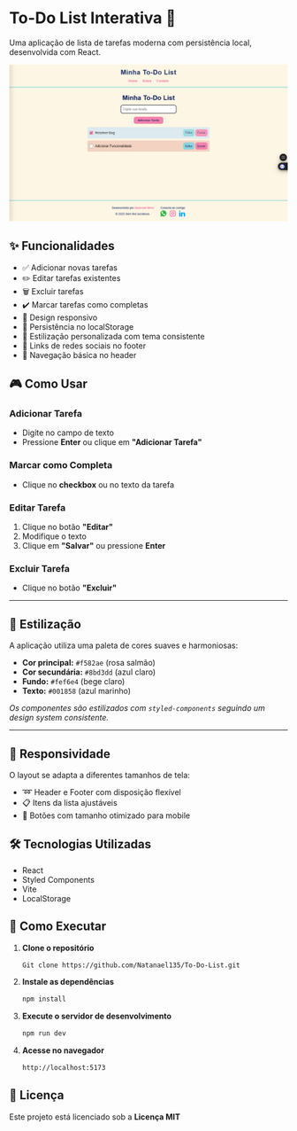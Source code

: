 # To-Do List Interativa 🚀

Uma aplicação de lista de tarefas moderna com persistência local, desenvolvida com React.

![Preview da Aplicação](preview.png)

## ✨ Funcionalidades

- ✅ Adicionar novas tarefas
- ✏️ Editar tarefas existentes
- 🗑️ Excluir tarefas
- ✔️ Marcar tarefas como completas
- 📱 Design responsivo
- 💾 Persistência no localStorage
- 🎨 Estilização personalizada com tema consistente
- 🔗 Links de redes sociais no footer
- 🧭 Navegação básica no header

## 🎮 Como Usar

### Adicionar Tarefa
- Digite no campo de texto  
- Pressione **Enter** ou clique em **"Adicionar Tarefa"**

### Marcar como Completa
- Clique no **checkbox** ou no texto da tarefa

### Editar Tarefa
1. Clique no botão **"Editar"**
2. Modifique o texto
3. Clique em **"Salvar"** ou pressione **Enter**

### Excluir Tarefa
- Clique no botão **"Excluir"**

---

## 🎨 Estilização
A aplicação utiliza uma paleta de cores suaves e harmoniosas:
- **Cor principal:** `#f582ae` (rosa salmão)
- **Cor secundária:** `#8bd3dd` (azul claro)
- **Fundo:** `#fef6e4` (bege claro)
- **Texto:** `#001858` (azul marinho)

*Os componentes são estilizados com `styled-components` seguindo um design system consistente.*

---

## 📱 Responsividade
O layout se adapta a diferentes tamanhos de tela:
- ➿ Header e Footer com disposição flexível
- 📋 Itens da lista ajustáveis
- 📲 Botões com tamanho otimizado para mobile


## 🛠️ Tecnologias Utilizadas

- React
- Styled Components
- Vite
- LocalStorage

## 🚀 Como Executar

1. **Clone o repositório**
   ```bash
   Git clone https://github.com/Natanael135/To-Do-List.git
   ```
2. **Instale as dependências**
   ```bash
   npm install
   ```
3. **Execute o servidor de desenvolvimento**
   ```bash
   npm run dev
   ```
4. **Acesse no navegador**
   ```bash
   http://localhost:5173
   ```

## 📄 Licença
Este projeto está licenciado sob a **Licença MIT** 

